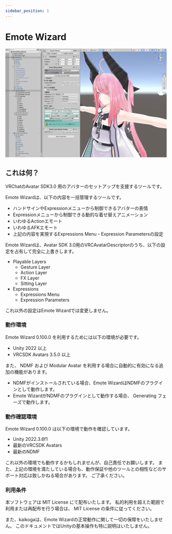 ```yaml
---
sidebar_position: 1
---
```


# Emote Wizard

![Emote Wizard](img/emote_wizard.png)

## これは何？

VRChatのAvatar SDK3.0 用のアバターのセットアップを支援するツールです。

Emote Wizardは、以下の内容を一括管理するツールです。

- ハンドサインやExpressionメニューから制御できるアバターの表情
- Expressionメニューから制御できる動的な着せ替えアニメーション
- いわゆるActionエモート
- いわゆるAFKエモート
- 上記の内容を実現するExpressions Menu・Expression Parametersの設定

Emote Wizardは、Avatar SDK 3.0用のVRCAvatarDescriptorのうち、以下の設定を占有して完全に上書きします。

- Playable Layers
  - Gesture Layer
  - Action Layer
  - FX Layer
  - Sitting Layer
- Expressions
  - Expressions Menu
  - Expression Parameters

これ以外の設定はEmote Wizardでは変更しません。

### 動作環境

Emote Wizard 0.100.0 を利用するためには以下の環境が必要です。

- Unity 2022 以上
- VRCSDK Avatars 3.5.0 以上

また、 NDMF および Modular Avatar を利用する場合に自動的に有効になる追加の機能があります。

- NDMFがインストールされている場合、Emote WizardはNDMFのプラグインとして動作します。
- Emote WizardがNDMFのプラグインとして動作する場合、 Generating フェーズで動作します。

### 動作確認環境

Emote Wizard 0.100.0 は以下の環境で動作を確認しています。

- Unity 2022.3.6f1
- 最新のVRCSDK Avatars
- 最新のNDMF

これ以外の環境でも動作するかもしれませんが、自己責任でお願いします。
また、上記の環境を満たしている場合も、動作保証や他のツールとの相性などのサポート対応は致しかねる場合があります。
ご了承ください。

### 利用条件

本ソフトウェアは MIT License にて配布いたします。
私的利用を超えた範囲で利用または再配布を行う場合は、 MIT License の条件に従ってください。

また、kaikogaは、Emote Wizardの正常動作に関して一切の保障をいたしません。
このドキュメントではUnityの基本操作も特に説明はいたしません。
